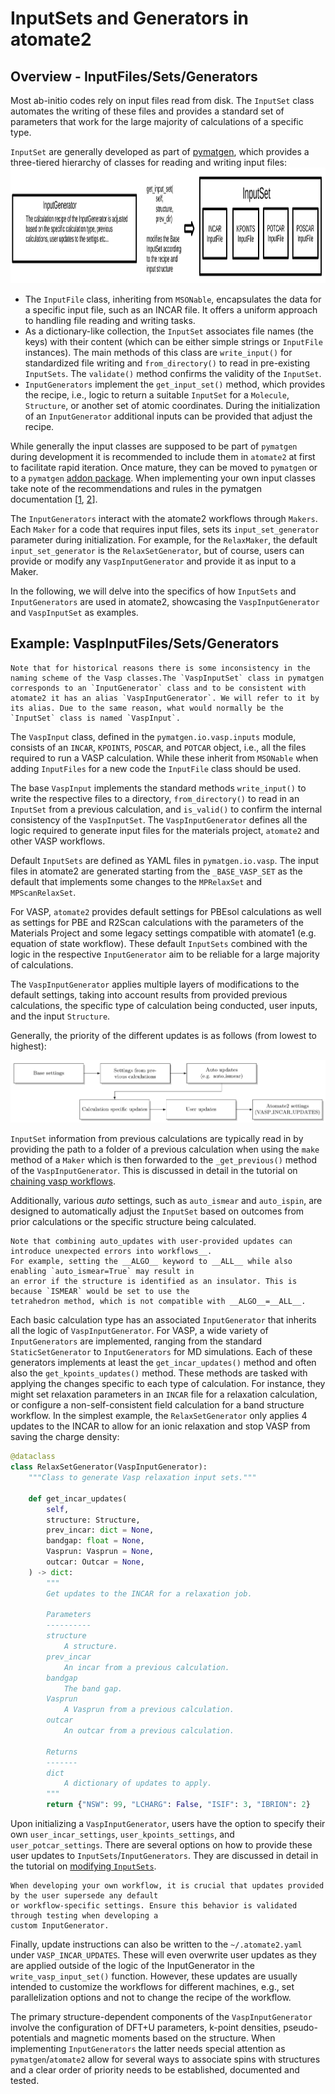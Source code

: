 # InputSets and Generators in atomate2

## Overview - InputFiles/Sets/Generators

Most ab-initio codes rely on input files read from disk. The `InputSet` class automates the writing of these files and provides a standard set of parameters that work for the large majority of calculations of a specific type.

`InputSet` are generally developed as part of [pymatgen](https://pymatgen.org/pymatgen.io.html#module-pymatgen.io.core), which provides a three-tiered hierarchy of classes for reading and writing input files:
<img src="input_sets.png" width="1083" height="185">

- The `InputFile` class, inheriting from `MSONable`, encapsulates the data for a specific input file, such as an INCAR file. It offers a uniform approach to handling file reading and writing tasks.
- As a dictionary-like collection, the `InputSet` associates file names (the keys) with their content (which can be either simple strings or `InputFile` instances). The main methods of this class are `write_input()` for standardized file writing and `from_directory()` to read in pre-existing `InputSets`. The `validate()` method confirms the validity of the `InputSet`.
- `InputGenerators` implement the `get_input_set()` method, which provides the recipe, i.e., logic to return a suitable `InputSet` for a `Molecule`, `Structure`, or another set of atomic coordinates. During the initialization of an `InputGenerator` additional inputs can be provided that adjust the recipe.

While generally the input classes are supposed to be part of `pymatgen` during development it is recommended to include them in `atomate2` at first to facilitate rapid iteration. Once mature, they can be moved to `pymatgen` or to a `pymatgen` [addon package](https://.org/addons). When implementing your own input classes take note of the recommendations and rules in the pymatgen documentation [[1](https://pymatgen.org/pymatgen.io.html#module-pymatgen.io.core), [2](https://pymatgen.org/pymatgen.io.vasp.html#module-pymatgen.io.vasp.sets)].

The `InputGenerators` interact with the atomate2 workflows through `Makers`. Each `Maker` for a code that requires input files, sets its `input_set_generator` parameter during initialization. For example, for the `RelaxMaker`, the default `input_set_generator` is the `RelaxSetGenerator`, but of course, users can provide or modify any `VaspInputGenerator` and provide it as input to a Maker.

In the following, we will delve into the specifics of how `InputSets` and `InputGenerators` are used in atomate2, showcasing the `VaspInputGenerator` and `VaspInputSet` as examples.

## Example: VaspInputFiles/Sets/Generators
```{Note}
Note that for historical reasons there is some inconsistency in the naming scheme of the Vasp classes.The `VaspInputSet` class in pymatgen corresponds to an `InputGenerator` class and to be consistent with atomate2 it has an alias `VaspInputGenerator`. We will refer to it by its alias. Due to the same reason, what would normally be the `InputSet` class is named `VaspInput`.
```
The `VaspInput` class, defined in the `pymatgen.io.vasp.inputs` module, consists of an `INCAR`, `KPOINTS`, `POSCAR`, and `POTCAR` object, i.e., all the files required to run a VASP calculation. While these inherit from `MSONable` when adding `InputFiles` for a new code the `InputFile` class should be used.

The base `VaspInput` implements the standard methods `write_input()` to write the respective files to a directory, `from_directory()` to read in an `InputSet` from a previous calculation, and `is_valid()` to confirm the internal consistency of the `VaspInputSet`.
The `VaspInputGenerator` defines all the logic required to generate input files for the materials project, `atomate2` and other VASP workflows.

Default `InputSets` are defined as YAML files in `pymatgen.io.vasp`. The input files in atomate2 are generated starting from the `_BASE_VASP_SET` as the default that implements some changes to the `MPRelaxSet` and `MPScanRelaxSet`.

 For VASP, `atomate2` provides default settings for PBEsol calculations as well as settings for PBE and R2Scan calculations with the parameters of the Materials Project and some legacy settings compatible with atomate1 (e.g. equation of state workflow). These default `InputSets` combined with the logic in the respective `InputGenerator` aim to be reliable for a large majority of calculations.

The `VaspInputGenerator` applies multiple layers of modifications to the default settings, taking into account results from provided previous calculations, the specific type of calculation being conducted, user inputs, and the input `Structure`.

Generally, the priority of the different updates is as follows (from lowest to highest):

![Base settings → Settings from previous calculations → Auto updates → Calculation specific updates → User updates → atomate2 settings (VASP_INCAR_UPDATES)](./input_set_update_logic.png)

`InputSet` information from previous calculations are typically read in by providing the path to a folder of a previous calculation when using the `make` method of a `Maker` which is then forwarded to the `_get_previous()` method of the `VaspInputGenerator`. This is discussed in detail in the tutorial on [chaining vasp workflows](https://github.com/materialsproject/atomate2/blob/main/docs/user/codes/vasp.md#connecting_vasp_jobschaining-workflows).

Additionally, various _auto_ settings, such as `auto_ismear` and `auto_ispin`, are designed to automatically adjust the `InputSet` based on outcomes from prior calculations or the specific structure being calculated.

 ```{Note}
Note that combining auto_updates with user-provided updates can introduce unexpected errors into workflows__.
For example, setting the __ALGO__ keyword to __ALL__ while also enabling `auto_ismear=True` may result in
an error if the structure is identified as an insulator. This is because `ISMEAR` would be set to use the
tetrahedron method, which is not compatible with __ALGO__=__ALL__.
```

 Each basic calculation type has an associated `InputGenerator` that inherits all the logic of `VaspInputGenerator`. For VASP, a wide variety of `InputGenerators` are implemented, ranging from the standard `StaticSetGenerator` to `InputGenerators` for MD simulations. Each of these generators implements at least the `get_incar_updates()` method and often also the `get_kpoints_updates()` method. These methods are tasked with applying the changes specific to each type of calculation. For instance, they might set relaxation parameters in an `INCAR` file for a relaxation calculation, or configure a non-self-consistent field calculation for a band structure workflow. In the simplest example, the `RelaxSetGenerator` only applies 4 updates to the INCAR to allow for an ionic relaxation and stop VASP from saving the charge density:

```py
@dataclass
class RelaxSetGenerator(VaspInputGenerator):
    """Class to generate Vasp relaxation input sets."""

    def get_incar_updates(
        self,
        structure: Structure,
        prev_incar: dict = None,
        bandgap: float = None,
        Vasprun: Vasprun = None,
        outcar: Outcar = None,
    ) -> dict:
        """
        Get updates to the INCAR for a relaxation job.

        Parameters
        ----------
        structure
            A structure.
        prev_incar
            An incar from a previous calculation.
        bandgap
            The band gap.
        Vasprun
            A Vasprun from a previous calculation.
        outcar
            An outcar from a previous calculation.

        Returns
        -------
        dict
            A dictionary of updates to apply.
        """
        return {"NSW": 99, "LCHARG": False, "ISIF": 3, "IBRION": 2}
```
 Upon initializing a `VaspInputGenerator`, users have the option to specify their own `user_incar_settings`, `user_kpoints_settings`, and `user_potcar_settings`.
 There are several options on how to provide these user updates to `InputSets`/`InputGenerators`. They are discussed in detail in the tutorial on [modifying `InputSets`](https://materialsproject.github.io/atomate2/user/codes/Vasp.html#modifying-input-sets).

 ```{warning}
 When developing your own workflow, it is crucial that updates provided by the user supersede any default
 or workflow-specific settings. Ensure this behavior is validated through testing when developing a
 custom InputGenerator.
```

Finally, update instructions can also be written to the `~/.atomate2.yaml` under `VASP_INCAR_UPDATES`. These will even overwrite user updates as they are applied outside of the logic of the InputGenerator in the `write_vasp_input_set()` function. However, these updates are usually intended to customize the workflows for different machines, e.g., set parallelization options and not to change the recipe of the workflow.

The primary structure-dependent components of the `VaspInputGenerator` involve the configuration of DFT+U parameters, k-point densities, pseudo-potentials and magnetic moments based on the structure. When implementing `InputGenerators` the latter needs special attention as `pymatgen`/`atomate2` allow for several ways to associate spins with structures and a clear order of priority needs to be established, documented and tested.
